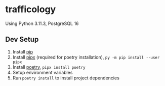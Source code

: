# trafficology

Using Python 3.11.3, PostgreSQL 16

## Dev Setup

1. Install [pip](https://pip.pypa.io/en/stable/getting-started/) 
2. Install [pipx](https://github.com/pypa/pipx) (required for poetry installation), `py -m pip install --user pipx`
3. Install [poetry](https://python-poetry.org/docs/), `pipx install poetry`
4. Setup environment variables
5. Run `poetry install` to install project dependencies